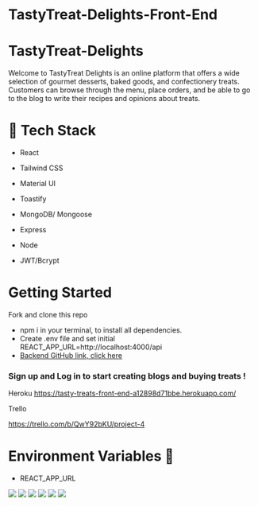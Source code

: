 # TastyTreat-Delights-Front-End

# TastyTreat-Delights

Welcome to TastyTreat Delights is an online platform that offers a wide selection of gourmet desserts, baked goods, and confectionery treats. Customers can browse through the menu, place orders, and be able to go to the blog to write their recipes and opinions about treats.



# 👾 Tech Stack

- React

- Tailwind CSS

- Material UI

- Toastify


- MongoDB/ Mongoose

- Express

- Node

- JWT/Bcrypt


# Getting Started 

 Fork and clone this repo 
- npm i in your terminal, to install all dependencies.
- Create .env file and set initial REACT_APP_URL=http://localhost:4000/api
- [Backend GitHub link, click here](https://github.com/cgch19/TastyTreat-Delights-Back-End.git)

### Sign up and Log in to start creating blogs and buying treats !

Heroku 
https://tasty-treats-front-end-a12898d71bbe.herokuapp.com/

Trello

https://trello.com/b/QwY92bKU/project-4


# Environment Variables 🔑

- REACT_APP_URL

<img src="assets/Screenshot 2024-05-31 at 5.37.31 PM.png">

<img src="assets/Screenshot 2024-05-31 at 5.37.41 PM.png">

<img src="assets/Screenshot 2024-05-31 at 5.37.50 PM.png">

<img src="assets/Screenshot 2024-05-31 at 5.38.01 PM.png">

<img src="assets/Screenshot 2024-05-31 at 5.39.58 PM.png">

<img src="assets/Screenshot 2024-05-31 at 5.40.38 PM.png">





